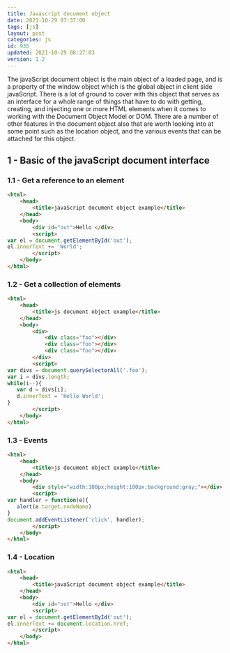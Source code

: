 ```yaml
---
title: Javascript document object
date: 2021-10-29 07:37:00
tags: [js]
layout: post
categories: js
id: 935
updated: 2021-10-29 08:27:03
version: 1.2
---
```


The javaScript document object is the main object of a loaded page, and is a property of the window object which is the global object in client side javaScript. There is a lot of ground to cover with this object that serves as an interface for a whole range of things that have to do with getting, creating, and injecting one or more HTML elements when it comes to working with the Document Object Model or DOM. There are a number of other features in the document object also that are worth looking into at some point such as the location object, and the various events that can be attached for this object.

<!-- more -->


## 1 - Basic of the javaScript document interface

### 1.1 - Get a reference to an element

```html
<html>
    <head>
        <title>javaScript document object example</title>
    </head>
    <body>
        <div id="out">Hello </div>
        <script>
var el = document.getElementById('out');
el.innerText += 'World';
        </script>
    </body>
</html>
```

### 1.2 - Get a collection of elements

```html
<html>
    <head>
        <title>js document object example</title>
    </head>
    <body>
        <div>
            <div class="foo"></div>
            <div class="foo"></div>
            <div class="foo"></div>
        </div>
        <script>
var divs = document.querySelectorAll('.foo');
var i = divs.length;
while(i--){
   var d = divs[i];
   d.innerText = 'Hello World';
}
        </script>
    </body>
</html>
```

### 1.3 - Events

```html
<html>
    <head>
        <title>js document object example</title>
    </head>
    <body>
        <div style="width:100px;height:100px;background:gray;"></div>
        <script>
var handler = function(e){
   alert(e.target.nodeName)
}
document.addEventListener('click', handler);
        </script>
    </body>
</html>
```

### 1.4 - Location

```html
<html>
    <head>
        <title>javaScript document object example</title>
    </head>
    <body>
        <div id="out">Hello </div>
        <script>
var el = document.getElementById('out');
el.innerText += document.location.href;
        </script>
    </body>
</html>
```


